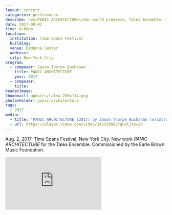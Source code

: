 ```yaml
---
layout: concert
categories: performance
describe: <em>PANIC ARCHITECTURE</em> world premiere, Talea Ensemble. Time Spans Festival, NYC.
date: 2017-08-02
time: 8:00pm
location:
  institution: Time Spans Festival
  building:
  venue: DiMenna Center
  address:
  city: New York City
program:
  - composer: Jason Thorpe Buchanan
    title: PANIC ARCHITECTURE
    year: 2017
  - composer:
    title:
headerImage:
thumbnail: updates/talea_280x114.png
photosFolder: panic-architecture
tags:
  - 2017
media:
  - title: "PANIC ARCHITECTURE (2017) by Jason Thorpe Buchanan (w/intro)"
  - url: https://player.vimeo.com/video/245320082?quality=2K
---
```


Aug. 2, 2017: Time Spans Festival, New York City. New work *PANIC ARCHITECTURE* for the Talea Ensemble. Commissioned by the Earle Brown Music Foundation.

<section class="score-vid-header module-bg-dark" background-color="#051f4a" background-image="http://www.jasonthorpebuchanan.com/assets/images/backgrounds/crazystavesdarkblue1400.jpg">
<div class="row full-width" width="100%">
    <div class="col-12 nopadding"><iframe class="embed-responsive-item" height="165vh" src="https://player.vimeo.com/video/245320082" frameborder="0" allowfullscreen></iframe></div><br>
</div>
</section>
